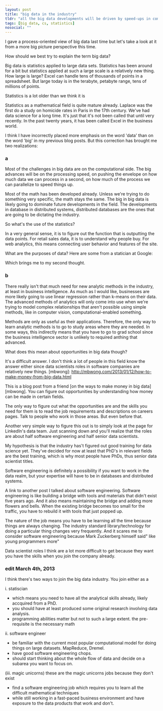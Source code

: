 ```yaml
---
layout: post
title: "big data in the industry"
tldr: "all the big data developments will be driven by speed-ups in computation, rather than improvements in mathematical methods"
tags: [big data, cs, statistics]
nosocial: ""
---
```

I gave a process-oriented view of big data last time but let's take a look at it from a more big picture perspective this time. 

How should we best try to explain the term big data? 

Big data is statistics applied to large data sets. Statistics has been around for a bit but statistics applied at such a large scale is a relatively new thing. How large is large? Excel can handle tens of thousands of points in a spreadsheet. But large today is in the terabyte, petabyte range, tens of  millions of points. 

Statistics is a lot older than we think it is

Statistics as a mathematical field is quite mature already. Laplace was the first do a study on homicide rates in Paris in the 17th century. We've had data science for a long time. It's just that it's not been called that until very recently. In the past twenty years, it has been called Excel in the business world. 

I think I have incorrectly placed more emphasis on the word 'data' than on the word 'big' in my previous blog posts. But this correction has brought me two realizations: 

### a ###
Most of the challenges in big data are on the computational side. The big advances will be on the processing speed, on pushing the envelope on how much data we can process in a second, on how much of the process we can parallelize to speed things up.  

Most of the math has been developed already. Unless we're trying to do something very specific, the math stays the same. The big in big data is likely going to dominate future developments in the field. The developments in database in distributed systems, distributed databases are the ones that are going to be dictating the industry.

So what's the use of the statistics?

In a very general sense, it is to figure out the function that is outputting the data points. 
For retail sales data, it is to understand why people buy.
For web analytics, this means connecting user behavior and features of the site.

What are the purposes of data?
Here are some from a statician at Google:

Which brings me to my second thought.

### b ###
There really isn't that much need for new analytic methods in the industry, at least in business intelligence. As much as I would like, businesses are more likely going to use linear regression rather than k-means on their data.
The advanced methods of analytics will only come into use when we're trying to model complex relationships that aren't possible using simple methods, like in computer vision, computational-enabled something.

Methods are only as useful as their applications. Therefore, the only way to learn analytic methods is to go to study areas where they are needed. In some ways, this indirectly means that you have to go to grad school since the business intelligence sector is unlikely to required anthing that advanced. 

What does this mean about opportunities in big data though?

It's a difficult answer. I don't think a lot of people in this field know the answer either since data scientists roles in software companies are relatively new things. 
[mbwong]: http://mbwong.com/2013/01/12/how-to-make-money-from-big-data.html

This is a blog post from a friend [on the ways to make money in big data][mbwong]. You can figure out opportunities by understanding how money can be made in certain fields. 

The only way to figure out what the opportunities are and the skills you need for them is to read the job requirements and descriptions on careers pages. Talk to people who work in those areas. But even before that. 

Another very simple way to figure this out is to simply look at the page for LinkedIn's data team. Just scanning down and you'll realize that the roles are about half software engineering and half senior data scientists.

My hypothesis is that the industry has't figured out good training for data science yet. They've decided for now at least that PhD's in relevant fields are the best training, which is why most people have PhDs, thus senior data scientist titles.

Software engineering is definitely a possibility if you want to work in the data realm, but your expertise will have to be in databases and distributed systems. 

A link to another post I talked about software engineering. Software engineering is like building a bridge with tools and materials that didn't exist five years ago. And it also means maintaining the bridge and adding more flowers and bells. When the existing bridge becomes too small for the traffic, you have to rebuild it with tools that just popped up.

The nature of the job means you have to be learning all the time because things are always changing. The industry standard library/technology for doing a particular thing changes very frequently. And it scares me to consider software engineering because Mark Zuckerberg himself said" like young programmers more" 

Data scientist roles I think are a lot more difficult to get because they want you have the skills when you join the company already.

### edit March 4th, 2013 ###

I think there's two ways to join the big data industry. You join either as a   

i. statiscian  

* which means you need to have all the analytical skills already, likely accquired from a PhD.
* you should have at least produced some original research involving data analysis. 
* programming abilities matter but not to such a large extent. the pre-requisite is the necessary math

ii. software engineer

* be familiar with the current most popular computational model for doing things on large datasets. MapReduce, Dremel.
* have good software engineering chops.
* should start thinking about the whole flow of data and decide on a subarea you want to focus on. 

(iii. magic unicorns)
these are the magic unicorns jobs because they don't exist
* find a software engineering job which requires you to learn all the difficult mathematical techniques
* while still working in a fast-paced business environment and have exposure to the data products that work and don't. 
